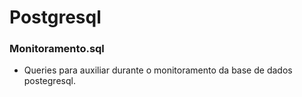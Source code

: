 # Postgresql

### Monitoramento.sql
- Queries para auxiliar durante o monitoramento da base de dados postegresql.
